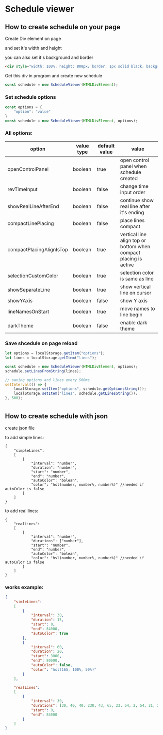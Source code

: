 # Schedule viewer
## How to create schedule on your page

Create Div element on page

and set it's width and height

you can also set it's background and border
``` html
<div style="width: 100%; height: 800px; border: 1px solid black; background-color: beige;"></div>
```
Get this div in program and create new schedule
``` js
const schedule = new ScheduleViewer(HTMLDivElement);
```
### Set schedule options

``` js
const options = {
    "option": "value"
}
const schedule = new ScheduleViewer(HTMLDivElement, options);
```

### All options:
option                   | value type | default value | value
-------------------------|------------|---------------|--------
openControlPanel         | boolean    | true          | open control panel when schedule created
revTimeInput             | boolean    | false         | change time input order
showRealLineAfterEnd     | boolean    | false         | continue show real line after it's ending
compactLinePlacing       | boolean    | false         | place lines compact
compactPlacingAlignIsTop | boolean    | true          | vertical line align top or bottom when compact placing is active
selectionCustomColor     | boolean    | true          | selection color is same as line
showSeparateLine         | boolean    | true          | show vertical line on cursor
showYAxis                | boolean    | false         | show Y axis
lineNamesOnStart         | boolean    | true          | move names to line begin
darkTheme                | boolean    | false         | enable dark theme

### Save shcedule on page reload
``` js
let options = localStorage.getItem("options");
let lines = localStorage.getItem("lines");

const schedule = new ScheduleViewer(HTMLDivElement, options);
schedule.setLinesFromString(lines);

// saving options and lines every 500ms
setInterval(() => {
	localStorage.setItem("options", schedule.getOptionsString());
	localStorage.setItem("lines", schedule.getLinesString());
}, 500);
```

#

## How to create schedule with json
create json file

to add simple lines:
``` json5
{
    "simpleLines":
    [
        {
            "interval": "number",
            "duration": "number",
            "start": "number",
            "end": "number",
            "autoColor": "bolean",
            "color": "hsl(number, number%, number%)" //needed if autoColor is false
        }
    ]
}
```

to add real lines:
``` json5
{
    "realLines":
    [
        {
            "interval": "number",
            "durations": ["number"],
            "start": "number",
            "end": "number",
            "autoColor": "bolean",
            "color": "hsl(number, number%, number%)" //needed if autoColor is false
        }
    ]
}
```

### works example:

``` json
{
    "simleLines":
    [
        {
            "interval": 30,
            "duration": 15,
            "start": 0,
            "end": 84000,
            "autoColor": true
        },
        {
            "interval": 60,
            "duration": 20,
            "start": 3000,
            "end": 80000,
            "autoColor": false,
            "color": "hsl(165, 100%, 50%)"
        }
    ],

    "realLines":
    [
        {
            "interval": 30,
            "durations": [30, 40, 40, 230, 43, 65, 23, 54, 2, 54, 21, 2341, 43, 43, 5465, 21],
            "start": 0,
            "end": 84000
        }
    ]
}
```